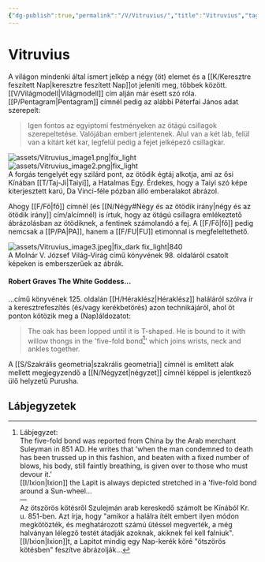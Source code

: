 ```yaml
---
{"dg-publish":true,"permalink":"/V/Vitruvius/","title":"Vitruvius","tags":["Englishtexttranslated"],"created":"2023-10-26T03:11","updated":"2025-09-24T13:19"}
---
```



# Vitruvius

A világon mindenki által ismert jelkép a négy (öt) elemet és a [[K/Keresztre feszített Nap\|keresztre feszített Nap]]ot jeleníti meg, többek között.  
[[V/Világmodell\|Világmodell]] cím alján már esett szó róla.  
[[P/Pentagram\|Pentagram]] címnél pedig az alábbi Péterfai János adat szerepelt:  
> Igen fontos az egyiptomi festményeken az ötágú csillagok szerepeltetése. Valójában embert jelentenek. Alul van a két láb, felül van a kitárt két kar, legfelül pedig a fejet jelképező csillagkar.  

![assets/Vitruvius_image1.png|fix_light](/img/user/V/assets/Vitruvius_image1.png)  
![assets/Vitruvius_image2.png|fix_light](/img/user/V/assets/Vitruvius_image2.png)  
A forgás tengelyét egy szilárd pont, az ötödik égtáj alkotja, ami az ősi Kínában [[T/Taj-Ji\|Taiyi]], a Hatalmas Egy. Érdekes, hogy a Taiyi szó képe kiterjesztett karú, Da Vinci-féle pózban álló emberalakot ábrázol.  

Ahogy [[F/Fő\|fő]] címnél (és [[N/Négy#Négy és az ötödik irány\|négy és az ötödik irány]] cím/alcímnél) is írtuk, hogy az ötágú csillagra emlékeztető ábrázolásban az ötödiknek, a fentinek számolandó a fej. A [[F/Fő\|fő]] pedig nemcsak a [[P/PA\|PA]], hanem a [[F/FU\|FU]] etimonnal is megfeleltethető.  

![assets/Vitruvius_image3.jpeg|fix_dark fix_light|840](/img/user/V/assets/Vitruvius_image3.jpeg)  
A Molnár V. József Világ-Virág című könyvének 98. oldaláról csatolt képeken is emberszerűek az ábrák.  

#### Robert Graves The White Goddess...

...című könyvének 125. oldalán [[H/Héraklész\|Héraklész]] haláláról szólva ír a keresztrefeszítés (és/vagy kerékbetörés) azon technikájáról, ahol öt ponton kötözik meg a (Nap)áldozatot:  
> The oak has been lopped until it is T-shaped. He is bound to it with willow thongs in the 'five-fold bond[^1]' which joins wrists, neck and ankles together.  

A [[S/Szakrális geometria\|szakrális geometria]] címnél is említett alak mellett megjegyzendő a [[N/Négyzet\|négyzet]] címnél képpel is jelentkező ülő helyzetű Purusha.  

## Lábjegyzetek

[^1]: Lábjegyzet:  
The five-fold bond was reported from China by the Arab merchant Suleyman in 851 AD. He writes that 'when the man condemned to death has been trussed up in this fashion, and beaten with a fixed number of blows, his body, still faintly breathing, is given over to those who must devour it.'  
[[I/Ixion\|Ixion]] the Lapit is always depicted stretched in a 'five-fold bond around a Sun-wheel...  
—  
Az ötszörös kötésről Szulejmán arab kereskedő számolt be Kínából Kr. u. 851-ben. Azt írja, hogy "amikor a halálra ítélt embert ilyen módon megkötözték, és meghatározott számú ütéssel megverték, a még halványan lélegző testét átadják azoknak, akiknek fel kell falniuk".  
[[I/Ixion\|Ixion]]t, a Lapitot mindig egy Nap-kerék köré "ötszörös kötésben" feszítve ábrázolják...  